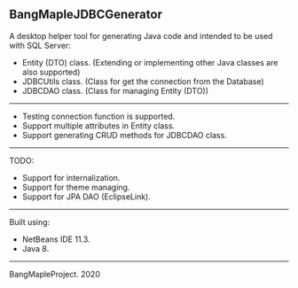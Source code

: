 BangMapleJDBCGenerator
-----
A desktop helper tool for generating Java code and intended to be used with SQL Server:
  + Entity (DTO) class. (Extending or implementing other Java classes are also supported)
  + JDBCUtils class. (Class for get the connection from the Database)
  + JDBCDAO class. (Class for managing Entity (DTO))
-----
- Testing connection function is supported.
- Support multiple attributes in Entity class.
- Support generating CRUD methods for JDBCDAO class.
-----
TODO:
  - Support for internalization.
  - Support for theme managing.
  - Support for JPA DAO (EclipseLink).
-----
Built using:
  - NetBeans IDE 11.3.
  - Java 8.
-----
BangMapleProject. 2020
